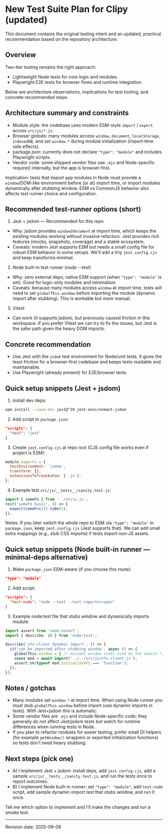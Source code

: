 
# New Test Suite Plan for Clipy (updated)

This document contains the original testing intent and an updated, practical recommendation based on the repository architecture.

## Overview

Two-tier testing remains the right approach:
- Lightweight Node tests for core logic and modules.
- Playwright E2E tests for browser flows and runtime integration.

Below are architecture observations, implications for test tooling, and concrete recommended steps.

## Architecture summary and constraints

- Module style: the codebase uses modern ESM-style `import` / `export` across `src/js/*.js`.
- Browser globals: many modules access `window`, `document`, `localStorage`, `indexedDB`, and set `window.*` during module initialization (import-time side effects).
- package.json: currently does not declare `"type": "module"` and includes Playwright scripts.
- Vendor code: some shipped vendor files use `.mjs` and Node-specific require() internally, but the app is browser-first.

Implication: tests that import app modules in Node must provide a `window`/DOM-like environment before (or at) import time, or import modules dynamically after stubbing window. ESM vs CommonJS behavior also affects test runner choice and configuration.

## Recommended test-runner options (short)

1) Jest + jsdom — Recommended for this repo
- Why: jsdom provides `window`/`document` at import time, which keeps the existing modules working without invasive refactors. Jest provides rich features (mocks, snapshots, coverage) and a stable ecosystem.
- Caveats: modern Jest supports ESM but needs a small config file for robust ESM behavior in some setups. We'll add a tiny `jest.config.cjs` and keep transforms minimal.

2) Node built-in test runner (node --test)
- Why: zero external deps, native ESM support (when `"type": "module"` is set). Good for logic-only modules and minimalism.
- Caveats: because many modules access `window` at import time, tests will need to set `globalThis.window` before importing the module (dynamic import after stubbing). This is workable but more manual.

3) Vitest
- Can work (it supports jsdom), but previously caused friction in this workspace. If you prefer Vitest we can try to fix the issues, but Jest is the safer path given the heavy DOM imports.

## Concrete recommendation

- Use Jest with the `jsdom` test environment for Node/unit tests. It gives the least friction for a browser-first codebase and keeps tests readable and maintainable.
- Use Playwright (already present) for E2E/browser tests.

## Quick setup snippets (Jest + jsdom)

1) Install dev deps:

```bash
npm install --save-dev jest@^29 jest-environment-jsdom
```

2) Add script to `package.json`:

```json
"scripts": {
  "test": "jest"
}
```

3) Create `jest.config.cjs` at repo root (CJS config file works even if project is ESM):

```js
module.exports = {
  testEnvironment: 'jsdom',
  transform: {},
  extensionsToTreatAsEsm: ['.js'],
};
```

4) Example test `src/js/__tests__/sanity.test.js`:

```js
import { someFn } from '../utils.js';
test('someFn basic', () => {
  expect(someFn(1)).toBe(2);
});
```

Notes: If you later switch the whole repo to ESM via `"type": "module"` in `package.json`, keep `jest.config.cjs` (Jest supports that). We can add small extra mappings (e.g., stub CSS imports) if tests import non-JS assets.

## Quick setup snippets (Node built-in runner — minimal-deps alternative)

1) Make `package.json` ESM-aware (if you choose this route):

```json
"type": "module"
```

2) Add script:

```json
"scripts": {
  "test:node": "node --test --test-reporter=spec"
}
```

3) Example node:test file that stubs window and dynamically imports module:

```js
import assert from 'node:assert';
import { describe, it } from 'node:test';

describe('vfs-client dynamic import', () => {
  it('can be imported after stubbing window', async () => {
    globalThis.window = { /* minimal window stubs used by the module */ };
    const mod = await import('../../src/js/vfs-client.js');
    assert.ok(typeof mod.initializeVFS === 'function');
  });
});
```

## Notes / gotchas

- Many modules set `window.*` at import time. When using Node runner you must stub `globalThis.window` before import (use dynamic imports in tests). With Jest+jsdom this is automatic.
- Some vendor files are `.mjs` and include Node-specific code; they generally do not affect Jest/jsdom tests but watch for runtime differences when running tests in Node.
- If you plan to refactor modules for easier testing, prefer small DI helpers (for example `getWindow()` wrappers or exported initialization functions) so tests don't need heavy stubbing.

## Next steps (pick one)

- A) I implement Jest + jsdom: install deps, add `jest.config.cjs`, add a sample `src/js/__tests__/sanity.test.js`, and run the tests once to report outcomes.
- B) I implement Node built-in runner: set `"type": "module"`, add `test:node` script, add sample dynamic-import test that stubs window, and run it once.

Tell me which option to implement and I'll make the changes and run a smoke test.

---

Revision date: 2025-09-08
